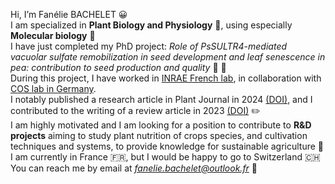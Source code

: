 Hi, I’m Fanélie BACHELET 😀 <br/>
I am specialized in **Plant Biology and Physiology** 🌿, using especially **Molecular biology** 🧬 <br/>
I have just completed my PhD project: *Role of PsSULTR4-mediated vacuolar sulfate remobilization in seed development and leaf senescence in pea: contribution to seed production and quality* :seedling: :leaves: <br/>
During this project, I have worked in [INRAE French lab](https://umr-agroecologie.dijon.hub.inrae.fr/recherche/poles-de-recherche/legae), in collaboration with  [COS lab in Germany](https://www.cos.uni-heidelberg.de/en/research-groups/molecular-biology-of-plants). <br/>
I notably published a research article in Plant Journal in 2024 [(DOI)](https://doi.org/10.1111/tpj.16961), and I contributed to the writing of a review article in 2023 [(DOI)](https://doi.org/10.1093/jxb/erad098) :pencil2: <br/>
I am highly motivated and I am looking for a position to contribute to **R&D projects** aiming to study plant nutrition of crops species, and cultivation techniques and systems, to provide knowledge for sustainable agriculture :tractor: </br>
I am currently in France :fr:, but I would be happy to go to Switzerland :switzerland: <br/>
You can reach me by email at *fanelie.bachelet@outlook.fr* :email:


<!---
fbachelet/fbachelet is a ✨ special ✨ repository because its `README.md` (this file) appears on your GitHub profile.
You can click the Preview link to take a look at your changes.
--->
